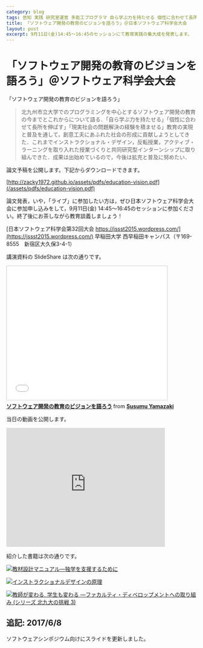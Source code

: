 ```yaml
---
category: blog
tags: 告知 実践 研究室運営 多能工プログラマ 自ら学ぶ力を持たせる 個性に合わせて長所を伸ばす 現実社会の問題解決の経験を積ませる 完全習得学習
title: 「ソフトウェア開発の教育のビジョンを語ろう」＠日本ソフトウェア科学会大会
layout: post
excerpt: 9月11日(金)14:45〜16:45のセッションにて教育実践の集大成を発表します。
---
```

# 「ソフトウェア開発の教育のビジョンを語ろう」＠ソフトウェア科学会大会

「ソフトウェア開発の教育のビジョンを語ろう」

> 北九州市立大学でのプログラミングを中心とするソフトウェア開発の教育の今までとこれからについて語る．「自ら学ぶ力を持たせる」「個性に合わせて長所を伸ばす」「現実社会の問題解決の経験を積ませる」教育の実現と普及を通して，創意工夫にあふれた社会の形成に貢献しようとしてきた．これまでインストラクショナル・デザイン，反転授業，アクティブ・ラーニングを取り入れた授業づくりと共同研究型インターンシップに取り組んできた．成果は出始めているので，今後は拡充と普及に努めたい．

論文予稿を公開します。下記からダウンロードできます。

[http://zacky1972.github.io/assets/pdfs/education-vision.pdf](/assets/pdfs/education-vision.pdf)

論文発表，いや，「ライブ」に参加したい方は，ぜひ日本ソフトウェア科学会大会に参加申し込みをして，9月11日(金) 14:45〜16:45のセッションに参加ください。終了後にお茶しながら教育談義しましょう！

[日本ソフトウェア科学会第32回大会 https://jssst2015.wordpress.com/](https://jssst2015.wordpress.com/) 早稲田大学 西早稲田キャンパス（〒169-8555　新宿区大久保3-4-1）

講演資料の SlideShare は次の通りです。

<iframe src="//www.slideshare.net/slideshow/embed_code/key/dj5h1EMedhrLEg" width="425" height="355" frameborder="0" marginwidth="0" marginheight="0" scrolling="no" style="border:1px solid #CCC; border-width:1px; margin-bottom:5px; max-width: 100%;" allowfullscreen> </iframe> <div style="margin-bottom:5px"> <strong> <a href="//www.slideshare.net/zacky1972/ss-52655352" title="ソフトウェア開発の教育のビジョンを語ろう" target="_blank">ソフトウェア開発の教育のビジョンを語ろう</a> </strong> from <strong><a href="//www.slideshare.net/zacky1972" target="_blank">Susumu Yamazaki</a></strong> </div>

当日の動画を公開します。

<iframe width="420" height="315" src="https://www.youtube.com/embed/e26_JM6j9Wo" frameborder="0" allowfullscreen></iframe>

紹介した書籍は次の通りです。

[![教材設計マニュアル―独学を支援するために](//ws-fe.amazon-adsystem.com/widgets/q?_encoding=UTF8&ASIN=4762822442&Format=_SL110_&ID=AsinImage&MarketPlace=JP&ServiceVersion=20070822&WS=1&tag=zacky1972-22)](//www.amazon.co.jp/gp/product/4762822442/ref=as_li_ss_il?ie=UTF8&camp=247&creative=7399&creativeASIN=4762822442&linkCode=as2&tag=zacky1972-22)

[![インストラクショナルデザインの原理](//ws-fe.amazon-adsystem.com/widgets/q?_encoding=UTF8&ASIN=4762825735&Format=_SL110_&ID=AsinImage&MarketPlace=JP&ServiceVersion=20070822&WS=1&tag=zacky1972-22)](//www.amazon.co.jp/gp/product/4762825735/ref=as_li_ss_il?ie=UTF8&camp=247&creative=7399&creativeASIN=4762825735&linkCode=as2&tag=zacky1972-22)

[![教師が変わる, 学生も変わる —ファカルティ・ディベロップメントへの取り組み (シリーズ 北九大の挑戦 3)](//ws-fe.amazon-adsystem.com/widgets/q?_encoding=UTF8&ASIN=4798501654&Format=_SL110_&ID=AsinImage&MarketPlace=JP&ServiceVersion=20070822&WS=1&tag=zacky1972-22)](//www.amazon.co.jp/gp/product/4798501654/ref=as_li_ss_il?ie=UTF8&camp=247&creative=7399&creativeASIN=4798501654&linkCode=as2&tag=zacky1972-22)

## 追記: 2017/6/8

ソフトウェアシンポジウム向けにスライドを更新しました。

<script async class="speakerdeck-embed" data-id="974a3a20d79e449eb747d1e4ca6126b7" data-ratio="1.33333333333333" src="//speakerdeck.com/assets/embed.js"></script>

